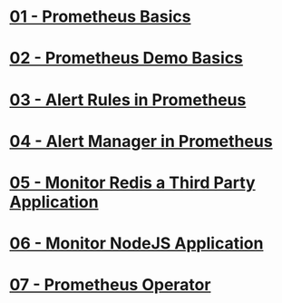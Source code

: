# [01 - Prometheus Basics](./01-Prometheus-basics.md)

# [02 - Prometheus Demo Basics](./02-Prometheus-demo-basics.md)

# [03 - Alert Rules in Prometheus](./03-Alert-Rules-in-Prometheus.md)

# [04 - Alert Manager in Prometheus](./04-Alert-Manager-in-Prometheus.md)

# [05 - Monitor Redis a Third Party Application](./05-Monitor-Redis-a-Third-Party-Application.md)

# [06 - Monitor NodeJS Application](./06-Monitor-NodeJS-Application.md)

# [07 - Prometheus Operator](./07-Prometheus-Operator.md)

